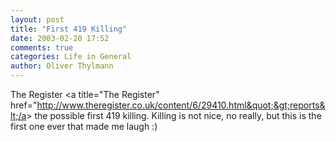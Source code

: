 ```yaml
---
layout: post
title: "First 419 Killing"
date: 2003-02-20 17:52
comments: true
categories: Life in General
author: Oliver Thylmann
---
```



The Register &lt;a title=&quot;The Register&quot; href=&quot;http://www.theregister.co.uk/content/6/29410.html&quot;&gt;reports&lt;/a&gt; the possible first 419 killing. Killing is not nice, no really, but this is the first one ever that made me laugh :)


